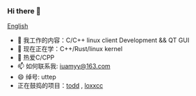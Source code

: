### Hi there 👋

<!--
**sunyiynus/sunyiynus** is a ✨ _special_ ✨ repository because its `README.md` (this file) appears on your GitHub profile.

Here are some ideas to get you started:

- 🔭 I’m currently working on ...
- 🌱 I’m currently learning ...
- 👯 I’m looking to collaborate on ...
- 🤔 I’m looking for help with ...
- 💬 Ask me about ...
- 📫 How to reach me: ...
- 😄 Pronouns: ...
- ⚡ Fun fact: ...
-->
[English](https://github.com/sunyiynus/sunyiynus/blob/main/zh.md)
- 🔭 我工作的内容：C/C++ linux client Development && QT GUI
- 🌱 现在正在学：C++/Rust/linux kernel
- 💬 热爱C/CPP
- 📫 如何联系我: iuamyy@163.com
- 😄 绰号: uttep
- 正在鼓捣的项目：[todd](https://github.com/sunyiynus/todd) , [loxxcc](https://github.com/sunyiynus/loxxcc)
